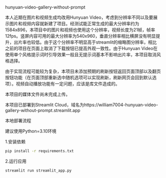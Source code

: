 hunyuan-video-gallery-without-prompt

本人近期在图片和视频生成均改用Hunyuan Video，考虑到分辨率不同以及要展示图片和视频内容就新建了项目。经测试能正常生成的最大分辨率约为1584x896，本项目中的图片和视频也使用这个分辨率，视频长度为21帧，帧率12fps。竖屏内容可用的最大分辨率为540x960，垂直分辨率相比横屏没有明显提升，出片率也较低。由于这个分辨率不明显高于streamlit的缩略图分辨率，相比之前的项目在页面上取消了下载按钮已提高外观一致性。由于Hunyuan Video在使用单个风格提示词时引导效果一般且无提示词基本不影响出片率，本项目取消风格选择。

由于实现流程可能较为复杂，本项目未添加预期的刷新按钮返回页面顶部以及翻页按钮功能（在页面顶部重新选中随机选项可以实现刷新，刷新网页会回到默认选项）。视频自动播放功能有一定问题，应该是库文件造成的。

本项目的媒体文件尚未完成上传。

本项目已部署到Streamlit Cloud，域名为https://william7004-hunyuan-video-gallery-without-prompt.streamlit.app

本地部署流程

建议使用Python=3.10环境

1.安装依赖
```bash
pip install -r requirements.txt
```
2.运行应用
```bash
streamlit run streamlit_app.py
```
